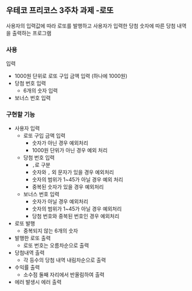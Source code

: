 ## 우테코 프리코스 3주차 과제 -로또

사용자의 입력값에 따라 로또를 발행하고 사용자가 입력한 당첨 숫자에 따른 당첨 내역을 출력하는 프로그램

### 사용

입력

- 1000원 단위로 로또 구입 금액 입력 (하나에 1000원)
- 당첨 번호 입력
    - 6개의 숫자 입력
- 보너스 번호 입력

### 구현할 기능

- 사용자 입력
    - 로또 구입 금액 입력
        - 숫자가 아닌 경우 예외처리
        - 1000원 단위가 아닌 경우 예외 처리
    - 당첨 번호 입력
        - `,`로 구분
        - 숫자와 `,` 외 문자가 있을 경우 예외처리
        - 숫자의 범위가 1~45가 아닐 경우 예외 처리
        - 중복된 숫자가 있을 경우 예외처리
    - 보너스 번호 입력
        - 숫자가 아닐 경우 예외처리
        - 숫자의 범위가 1~45가 아닐 경우 예외처리
        - 당첨 번호와 중복된 번호인 경우 예외처리
- 로또 발행
    - 중복되지 않는 6개의 숫자 
- 발행한 로또 출력
    - 로또 번호는 오름차순으로 출력
- 당첨내역 출력
    - 각 등수의 당첨 내역 내림차순으로 출력
- 수익률 출력
    - 소수점 둘째 자리에서 반올림하여 출력
- 에러 발생시 에러 출력
